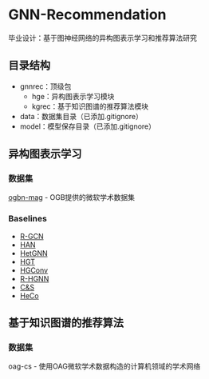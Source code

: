 # GNN-Recommendation
毕业设计：基于图神经网络的异构图表示学习和推荐算法研究

## 目录结构
* gnnrec：顶级包
    * hge：异构图表示学习模块
    * kgrec：基于知识图谱的推荐算法模块
* data：数据集目录（已添加.gitignore）
* model：模型保存目录（已添加.gitignore）

## 异构图表示学习
### 数据集
[ogbn-mag](https://ogb.stanford.edu/docs/nodeprop/#ogbn-mag) - OGB提供的微软学术数据集

### Baselines
* [R-GCN](https://arxiv.org/pdf/1703.06103)
* [HAN](https://arxiv.org/pdf/1903.07293)
* [HetGNN](https://dl.acm.org/doi/pdf/10.1145/3292500.3330961)
* [HGT](https://arxiv.org/pdf/2003.01332)
* [HGConv](https://arxiv.org/pdf/2012.14722)
* [R-HGNN](https://arxiv.org/pdf/2105.11122)
* [C&S](https://arxiv.org/pdf/2010.13993)
* [HeCo](https://arxiv.org/pdf/2105.09111)

## 基于知识图谱的推荐算法
### 数据集
oag-cs - 使用OAG微软学术数据构造的计算机领域的学术网络
